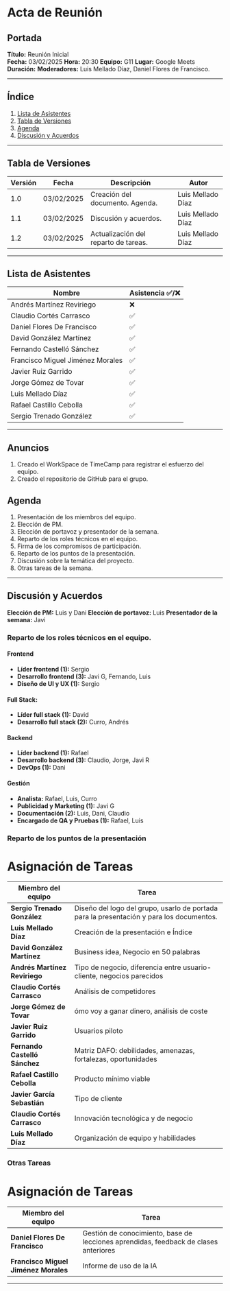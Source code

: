 # Acta de Reunión

## Portada

**Título:** Reunión Inicial  
**Fecha:** 03/02/2025 
**Hora:** 20:30
**Equipo:** G11 
**Lugar:** Google Meets 
**Duración:**
**Moderadores:** Luis Mellado Díaz, Daniel Flores de Francisco.

---

## Índice

1. [Lista de Asistentes](#lista-de-asistentes)
2. [Tabla de Versiones](#tabla-de-versiones)
3. [Agenda](#agenda)
4. [Discusión y Acuerdos](#discusion-y-acuerdos)

---

## Tabla de Versiones

| Versión | Fecha | Descripción | Autor |
|---------|------|-------------|-------|
| 1.0 | 03/02/2025 | Creación del documento. Agenda. | Luis Mellado Díaz |
| 1.1 | 03/02/2025 | Discusión y acuerdos. | Luis Mellado Díaz |
| 1.2 | 03/02/2025 | Actualización del reparto de tareas. | Luis Mellado Díaz |



---


## Lista de Asistentes

| Nombre | Asistencia ✅/❌|
|--------|------------|
| Andrés Martínez Reviriego         | ❌ |
| Claudio Cortés Carrasco           | ✅ |
| Daniel Flores De Francisco        | ✅ |
| David González Martínez           | ✅ |
| Fernando Castelló Sánchez         | ✅ |
| Francisco Miguel Jiménez Morales  | ✅ |
| Javier Ruiz Garrido               | ✅ |
| Jorge Gómez de Tovar              | ✅ |
| Luis Mellado Díaz                 | ✅ |
| Rafael Castillo Cebolla           | ✅ |
| Sergio Trenado González           | ✅ |

---
## Anuncios

1. Creado el WorkSpace de TimeCamp para registrar el esfuerzo del equipo.
2. Creado el repositorio de GitHub para el grupo.
   
## Agenda

1. Presentación de los miembros del equipo.
2. Elección de PM.
3. Elección de portavoz y presentador de la semana.
4. Reparto de los roles técnicos en el equipo.
5. Firma de los compromisos de participación. 
6. Reparto de los puntos de la presentación.
7. Discusión sobre la temática del proyecto.
8. Otras tareas de la semana.

---

## Discusión y Acuerdos

**Elección de PM:** Luis y Dani
**Elección de portavoz:** Luis
**Presentador de la semana:** Javi

### Reparto de los roles técnicos en el equipo.

#### **Frontend**
- **Líder frontend (1):** Sergio
- **Desarrollo frontend (3):** Javi G, Fernando, Luis
- **Diseño de UI y UX (1):** Sergio
  
#### **Full Stack:** 
- **Líder full stack (1):** David
- **Desarrollo full stack (2):** Curro, Andrés

#### **Backend**
- **Líder backend (1):** Rafael
- **Desarrollo backend (3):** Claudio, Jorge, Javi R
- **DevOps (1):** Dani

#### **Gestión**
- **Analista:** Rafael, Luis, Curro
- **Publicidad y Marketing (1):** Javi G
- **Documentación (2):** Luis, Dani, Claudio
- **Encargado de QA y Pruebas (1):** Rafael, Luis

### Reparto de los puntos de la presentación
# Asignación de Tareas

| Miembro del equipo            | Tarea |
|--------------------------------|--------------------------------------|
| **Sergio Trenado González**    | Diseño del logo del grupo, usarlo de portada para la presentación y para los documentos. |
| **Luis Mellado Díaz**          | Creación de la presentación e Índice |
| **David González Martínez**    | Business idea, Negocio en 50 palabras |
| **Andrés Martínez Reviriego**  | Tipo de negocio, diferencia entre usuario-cliente, negocios parecidos |
| **Claudio Cortés Carrasco**    | Análisis de competidores |
| **Jorge Gómez de Tovar**       | ómo voy a ganar dinero, análisis de coste |
| **Javier Ruiz Garrido**        | Usuarios piloto |
| **Fernando Castelló Sánchez**  | Matriz DAFO: debilidades, amenazas, fortalezas, oportunidades |
| **Rafael Castillo Cebolla**    | Producto mínimo viable |
| **Javier García Sebastián**    | Tipo de cliente |
| **Claudio Cortés Carrasco**    | Innovación tecnológica y de negocio |
| **Luis Mellado Díaz**          | Organización de equipo y habilidades |

### Otras Tareas
# Asignación de Tareas

| Miembro del equipo            | Tarea |
|--------------------------------|--------------------------------------|
| **Daniel Flores De Francisco** | Gestión de conocimiento, base de lecciones aprendidas, feedback de clases anteriores |
| **Francisco Miguel Jiménez Morales** | Informe de uso de la IA |

----


